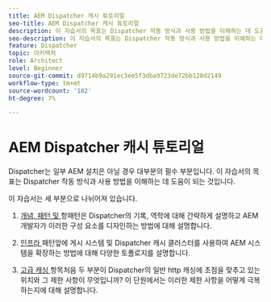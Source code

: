 ```yaml
---
title: AEM Dispatcher 캐시 튜토리얼
seo-title: AEM Dispatcher 캐시 튜토리얼
description: 이 자습서의 목표는 Dispatcher 작동 방식과 사용 방법을 이해하는 데 도움이 되는 것입니다.
seo-description: 이 자습서의 목표는 Dispatcher 작동 방식과 사용 방법을 이해하는 데 도움이 되는 것입니다.
feature: Dispatcher
topic: 아키텍처
role: Architect
level: Beginner
source-git-commit: d9714b9a291ec3ee5f3dba9723de72bb120d2149
workflow-type: tm+mt
source-wordcount: '182'
ht-degree: 7%

---
```



# AEM Dispatcher 캐시 튜토리얼

Dispatcher는 일부 AEM 설치은 아닐 경우 대부분의 필수 부분입니다. 이 자습서의 목표는 Dispatcher 작동 방식과 사용 방법을 이해하는 데 도움이 되는 것입니다.

이 자습서는 세 부분으로 나뉘어져 있습니다.

1. [개념, 패턴 및 ](chapter-1.md)
항패턴은 Dispatcher의 기록, 역학에 대해 간략하게 설명하고 AEM 개발자가 이러한 구성 요소를 디자인하는 방법에 대해 설명합니다.

1. [인프라 ](chapter-2.md)
패턴앞에 게시 시스템 및 Dispatcher 캐시 클러스터를 사용하여 AEM 시스템을 확장하는 방법에 대해 다양한 토폴로지를 설명합니다.

1. [고급 캐싱 ](chapter-3.md)
항목처음 두 부분이 Dispatcher의 일반 http 캐싱에 초점을 맞추고 있는 위치와 그 제한 사항이 무엇입니까? 이 단원에서는 이러한 제한 사항을 어떻게 극복하는지에 대해 설명합니다.
